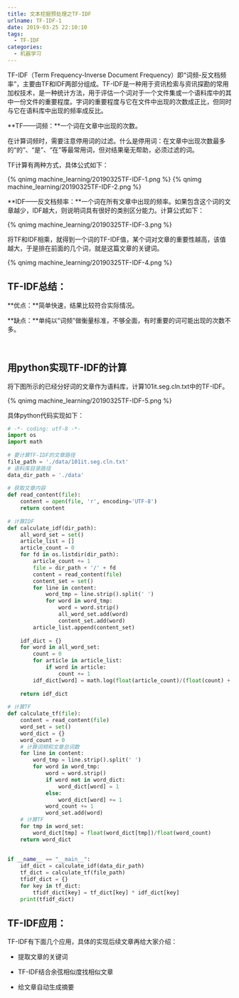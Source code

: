 ```yaml
---
title: 文本挖掘预处理之TF-IDF
urlname: TF-IDF-1
date: 2019-03-25 22:10:10
tags:
  - TF-IDF
categories:
  - 机器学习
---
```


TF-IDF（Term Frequency-Inverse Document Frequency）即“词频-反文档频率”，主要由TF和IDF两部分组成。TF-IDF是一种用于资讯检索与资讯探勘的常用加权技术，是一种统计方法，用于评估一个词对于一个文件集或一个语料库中的其中一份文件的重要程度。字词的重要程度与它在文件中出现的次数成正比，但同时与它在语料库中出现的频率成反比。


**TF——词频：**一个词在文章中出现的次数。

在计算词频时，需要注意停用词的过滤。什么是停用词：在文章中出现次数最多的“的”、“是”、“在”等最常用词，但对结果毫无帮助，必须过滤的词。

TF计算有两种方式，具体公式如下：
<!-- ![Alt](/images/articles/2019/20190325TF-IDF-1.png#pic_center) -->
<!-- ![Alt](/images/articles/2019/20190325TF-IDF-2.png#pic_center) -->
{% qnimg machine_learning/20190325TF-IDF-1.png %}
{% qnimg machine_learning/20190325TF-IDF-2.png %}

**IDF——反文档频率：**一个词在所有文章中出现的频率。如果包含这个词的文章越少，IDF越大，则说明词具有很好的类别区分能力。计算公式如下：
<!-- ![Alt](/images/articles/2019/20190325TF-IDF-3.png#pic_center) -->
{% qnimg machine_learning/20190325TF-IDF-3.png %}

将TF和IDF相乘，就得到一个词的TF-IDF值，某个词对文章的重要性越高，该值越大，于是排在前面的几个词，就是这篇文章的关键词。
<!-- ![Alt](/images/articles/2019/20190325TF-IDF-4.png#pic_center) -->
{% qnimg machine_learning/20190325TF-IDF-4.png %}

## TF-IDF总结：

**优点：**简单快速，结果比较符合实际情况。

**缺点：**单纯以“词频”做衡量标准，不够全面，有时重要的词可能出现的次数不多。

 

## 用python实现TF-IDF的计算
将下图所示的已经分好词的文章作为语料库，计算101it.seg.cln.txt中的TF-IDF。
<!-- ![Alt](/images/articles/2019/20190325TF-IDF-5.png#pic_center) -->
{% qnimg machine_learning/20190325TF-IDF-5.png %}

具体python代码实现如下：

``` python
# -*- coding: utf-8 -*-
import os
import math
 
# 要计算TF-IDF的文章路径
file_path = './data/101it.seg.cln.txt'
# 语料库目录路径
data_dir_path = './data'
 
# 获取文章内容
def read_content(file):
    content = open(file, 'r', encoding='UTF-8')
    return content
 
# 计算IDF
def calculate_idf(dir_path):
    all_word_set = set()
    article_list = []
    article_count = 0
    for fd in os.listdir(dir_path):
        article_count += 1
        file = dir_path + '/' + fd
        content = read_content(file)
        content_set = set()
        for line in content:
            word_tmp = line.strip().split(' ')
            for word in word_tmp:
                word = word.strip()
                all_word_set.add(word)
                content_set.add(word)
        article_list.append(content_set)
 
    idf_dict = {}
    for word in all_word_set:
        count = 0
        for article in article_list:
            if word in article:
                count += 1
        idf_dict[word] = math.log(float(article_count)/(float(count) + 1.0))
 
    return idf_dict
 
# 计算TF
def calculate_tf(file):
    content = read_content(file)
    word_set = set()
    word_dict = {}
    word_count = 0
    # 计算词频和文章总词数
    for line in content:
        word_tmp = line.strip().split(' ')
        for word in word_tmp:
            word = word.strip()
            if word not in word_dict:
                word_dict[word] = 1
            else:
                word_dict[word] += 1
            word_count += 1
            word_set.add(word)
    # 计算TF
    for tmp in word_set:
        word_dict[tmp] = float(word_dict[tmp])/float(word_count)
    return word_dict
 
 
if __name__ == "__main__":
    idf_dict = calculate_idf(data_dir_path)
    tf_dict = calculate_tf(file_path)
    tfidf_dict = {}
    for key in tf_dict:
        tfidf_dict[key] = tf_dict[key] * idf_dict[key]
    print(tfidf_dict)
```

## TF-IDF应用：
TF-IDF有下面几个应用，具体的实现后续文章再给大家介绍：

* 提取文章的关键词

* TF-IDF结合余弦相似度找相似文章

* 给文章自动生成摘要